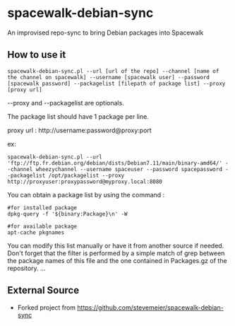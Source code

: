 spacewalk-debian-sync
=====================

An improvised repo-sync to bring Debian packages into Spacewalk

## How to use it

```
spacewalk-debian-sync.pl --url [url of the repo] --channel [name of the channel on spacewalk] --username [spacewalk user] --password [spacewalk password] --packagelist [filepath of package list] --proxy [proxy url]
```
--proxy and --packagelist are optionals.

The package list should have 1 package per line.

proxy url : http://username:password@proxy:port

ex:

```
spacewalk-debian-sync.pl --url 'ftp://ftp.fr.debian.org/debian/dists/Debian7.11/main/binary-amd64/' --channel wheezychannel --username spaceuser --password spacepassword --packagelist /opt/packagelist --proxy http://proxyuser:proxypassword@myproxy.local:8080
```
You can obtain a package list by using the command : 

```
#for installed package
dpkg-query -f '${binary:Package}\n' -W
```
```
#for available package
apt-cache pkgnames
```
You can modify this list manually or have it from another source if needed. Don't forget that the filter is performed by a simple match of grep between the package names of this file and the one contained in Packages.gz of the repository.
...



## External Source

- Forked project from https://github.com/stevemeier/spacewalk-debian-sync
